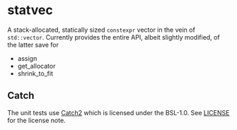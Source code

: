 # statvec

A stack-allocated, statically sized `constexpr` vector in the vein of `std::vector`. Currently provides the entire API, albeit slightly modified, of the latter save for

* assign
* get_allocator
* shrink_to_fit

## Catch

The unit tests use [Catch2](github.com/catchorg/Catch2) which is licensed under the BSL-1.0. See [LICENSE](LICENSE) for the license note.
